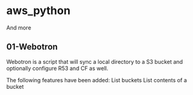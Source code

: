 # aws_python
And more

## 01-Webotron

Webotron is a script that will sync a local directory to a S3 bucket and optionally
configure R53 and CF as well.

The following features have been added:
List buckets
List contents of a bucket
